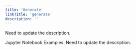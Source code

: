 ```yaml
---
title: 'Generate'
linkTitle: 'generate'
description: ''
---
```


Need to update the description.

Jupyter Notebook Examples:
Need to update the description.
